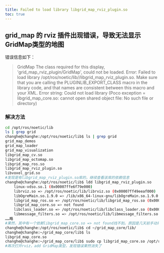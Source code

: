 ```yaml
---
title: Failed to load library libgrid_map_rviz_plugin.so
toc: true 
---
```



## grid_map 的 rviz 插件出现错误，导致无法显示GridMap类型的地图



错误信息如下：

> GridMap
> The class required for this display, 'grid_map_rviz_plugin/GridMap', could not be loaded.
> Error:
> Failed to load library /opt/ros/noetic/lib//libgrid_map_rviz_plugin.so. Make sure that you are calling the PLUGINLIB_EXPORT_CLASS macro in the library code, and that names are consistent between this macro and your XML. Error string: Could not load library (Poco exception = libgrid_map_core.so: cannot open shared object file: No such file or directory)



### 解决方法

```bash
cd /opt/ros/noetic/lib
ls | grep grid
changhe@changhe:/opt/ros/noetic/lib$ ls | grep grid
grid_map_demos
grid_map_loader
grid_map_visualization
libgrid_map_cv.so
libgrid_map_octomap.so
libgrid_map_ros.so
libgrid_map_rviz_plugin.so
libvoxel_grid.so
#发现是有libgrid_map_rviz_plugin.so库的，继续查看该库的依赖信息
changhe@changhe:/opt/ros/noetic/lib$ ldd libgrid_map_rviz_plugin.so 
	linux-vdso.so.1 (0x00007ffe6f79e000)
	librviz.so => /opt/ros/noetic/lib/librviz.so (0x00007ff49eeaf000)
	libOgreMain.so.1.9.0 => /lib/x86_64-linux-gnu/libOgreMain.so.1.9.0 (0x00007ff49e8da000)
	libgrid_map_ros.so => /opt/ros/noetic/lib/libgrid_map_ros.so (0x00007ff49e887000)
	libgrid_map_core.so => not found
	libclass_loader.so => /opt/ros/noetic/lib/libclass_loader.so (0x00007ff49e85a000)
	libmessage_filters.so => /opt/ros/noetic/lib/libmessage_filters.so (0x00007ff49e850000)
……略
#果然，其中有一个依赖libgrid_map_core.so => not found找不到。原因是几天前手动将该库删除过。现在将grid_map源码编译后的库复制过来即可
changhe@changhe:/opt/ros/noetic/lib$ cd ~/grid_map_core/lib/
changhe@changhe:~/grid_map_core/lib$ ls
libgrid_map_core.so
changhe@changhe:~/grid_map_core/lib$ sudo cp libgrid_map_core.so /opt/ros/noetic/lib/
#再次打开rviz，add GridMap类型，发现错误果然消失了
```

